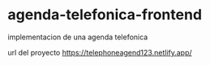 # agenda-telefonica-frontend
implementacion de una agenda telefonica


url del proyecto 
https://telephoneagend123.netlify.app/